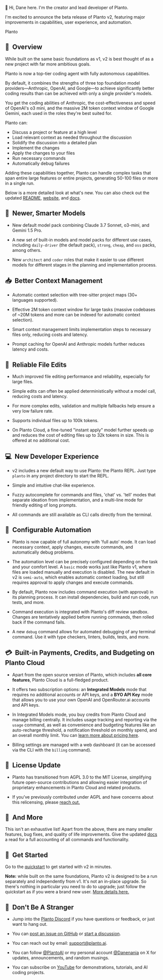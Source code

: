 👋 Hi, Dane here. I'm the creator and lead developer of Planto.

I'm excited to announce the beta release of Planto v2, featuring major improvements in capabilities, user experience, and automation.

Planto

## 🤖  Overview

While built on the same basic foundations as v1, v2 is best thought of as a new project with far more ambitious goals. 

Planto is now a top-tier coding agent with fully autonomous capabilities.

By default, it combines the strengths of three top foundation model providers—Anthropic, OpenAI, and Google—to achieve significantly better coding results than can be achieved with only a single provider's models.

You get the coding abilities of Anthropic, the cost-effectiveness and speed of OpenAI's o3 mini, and the massive 2M token context window of Google Gemini, each used in the roles they're best suited for.

Planto can: 
  - Discuss a project or feature at a high level
  - Load relevant context as needed throughout the discussion
  - Solidify the discussion into a detailed plan
  - Implement the changes
  - Apply the changes to your files
  - Run necessary commands
  - Automatically debug failures

Adding these capabilities together, Planto can handle complex tasks that span entire large features or entire projects, generating 50-100 files or more in a single run.

Below is a more detailed look at what's new. You can also check out the updated [README](https://github.com/planto-ai/planto/blob/main/README.md), [website](https://planto.ai), and [docs](https://docs.planto.ai).

## 🧠  Newer, Smarter Models

- New default model pack combining Claude 3.7 Sonnet, o3-mini, and Gemini 1.5 Pro.

- A new set of built-in models and model packs for different use cases, including `daily-driver` (the default pack), `strong`, `cheap`, and `oss` packs, among others.

- New `architect` and `coder` roles that make it easier to use different models for different stages in the planning and implementation process.

## 📥  Better Context Management

- Automatic context selection with tree-sitter project maps (30+ languages supported).

- Effective 2M token context window for large tasks (massive codebases of ~20M tokens and more can be indexed for automatic context selection).

- Smart context management limits implementation steps to necessary files only, reducing costs and latency.

- Prompt caching for OpenAI and Anthropic models further reduces latency and costs.

## 📝  Reliable File Edits

- Much improved file editing performance and reliability, especially for large files.

- Simple edits can often be applied deterministically without a model call, reducing costs and latency.

- For more complex edits, validation and multiple fallbacks help ensure a very low failure rate.

- Supports individual files up to 100k tokens.

- On Planto Cloud, a fine-tuned "instant apply" model further speeds up and reduces the cost of editing files up to 32k tokens in size. This is offered at no additional cost.

## 💻  New Developer Experience

- v2 includes a new default way to use Planto: the Planto REPL. Just type `planto` in any project directory to start the REPL.

- Simple and intuitive chat-like experience.

- Fuzzy autocomplete for commands and files, 'chat' vs. 'tell' modes that separate ideation from implementation, and a multi-line mode for friendly editing of long prompts.

- All commands are still available as CLI calls directly from the terminal.

## 🚀  Configurable Automation

- Planto is now capable of full autonomy with 'full auto' mode. It can load necessary context, apply changes, execute commands, and automatically debug problems.

- The automation level can be precisely configured depending on the task and your comfort level. A `basic` mode works just like Planto v1, where files are loaded manually and execution is disabled. The new default in v2 is `semi-auto`, which enables automatic context loading, but still requires approval to apply changes and execute commands.

- By default, Planto now includes command execution (with approval) in its planning process. It can install dependencies, build and run code, run tests, and more.

- Command execution is integrated with Planto's diff review sandbox. Changes are tentatively applied before running commands, then rolled back if the command fails.

- A new `debug` command allows for automated debugging of any terminal command. Use it with type checkers, linters, builds, tests, and more.

## 💳  Built-in Payments, Credits, and Budgeting on Planto Cloud

- Apart from the open source version of Planto, which includes **all core features**, Planto Cloud is a full-fledged product.

- It offers two subscription options: an **Integrated Models** mode that requires no additional accounts or API keys, and a **BYO API Key** mode that allows you to use your own OpenAI and OpenRouter.ai accounts and API keys. 

- In Integrated Models mode, you buy credits from Planto Cloud and manage billing centrally. It includes usage tracking and reporting via the `usage` command, as well as convenience and budgeting features like an auto-recharge threshold, a notification threshold on monthly spend, and an overall monthly limit. You can [learn more about pricing here](https://planto.ai#pricing).

- Billing settings are managed with a web dashboard (it can be accessed via the CLI with the `billing` command).

## 🪪  License Update

- Planto has transitioned from AGPL 3.0 to the MIT License, simplifying future open-source contributions and allowing easier integration of proprietary enhancements in Planto Cloud and related products.

- If you’ve previously contributed under AGPL and have concerns about this relicensing, please [reach out.](mailto:dane@planto.ai)

## 🧰  And More

This isn't an exhaustive list! Apart from the above, there are many smaller features, bug fixes, and quality of life improvements. Give the updated [docs](https://docs.planto.ai) a read for a full accounting of all commands and functionality.

## 🌟  Get Started

Go to the [quickstart](https://docs.planto.ai/quickstart) to get started with v2 in minutes.

**Note:** while built on the same foundations, Planto v2 is designed to be a run separately and independently from v1. It's not an in-place upgrade. So there's nothing in particular you need to do to upgrade; just follow the quickstart as if you were a brand new user. [More details here.](https://docs.planto.ai/upgrading-v1-to-v2)

## 🙌  Don't Be A Stranger

- Jump into the [Planto Discord](https://discord.gg/planto-ai) if you have questions or feedback, or just want to hang out.

- You can [post an issue on GitHub](https://github.com/planto-ai/planto/issues) or [start a discussion](https://github.com/planto-ai/planto/discussions).

- You can reach out by email: [support@planto.ai](mailto:support@planto.ai).

- You can follow [@PlantoAI](https://x.com/plantoai) or my personal account [@Danenania](https://x.com/danenania) on X for updates, announcements, and random musings.

- You can subscribe on [YouTube](https://www.youtube.com/@planto-ny5ry) for demonstrations, tutorials, and AI coding projects.



